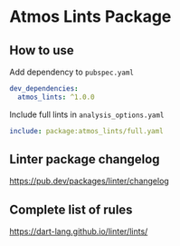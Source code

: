 # Atmos Lints Package

## How to use

Add dependency to `pubspec.yaml`

```yaml
dev_dependencies:
  atmos_lints: ^1.0.0
```

Include full lints in `analysis_options.yaml`

```yaml
include: package:atmos_lints/full.yaml
```

## Linter package changelog

<https://pub.dev/packages/linter/changelog>

## Complete list of rules

<https://dart-lang.github.io/linter/lints/>
